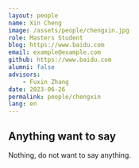 ```yaml
---
layout: people
name: Xin Cheng
image: /assets/people/chengxin.jpg
role: Masters Student
blog: https://www.baidu.com
email: example@example.com
github: https://www.baidu.com
alumni: false
advisors:
    - Fuxin Zhang
date: 2023-06-26
permalink: people/chengxin
lang: en
---
```


## Anything want to say

Nothing, do not want to say anything.